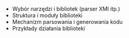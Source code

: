 - Wybór narzędzi i bibliotek (parser XMI itp.)
- Struktura i moduły biblioteki
- Mechanizm parsowania i generowania kodu
- Przykłady działania biblioteki